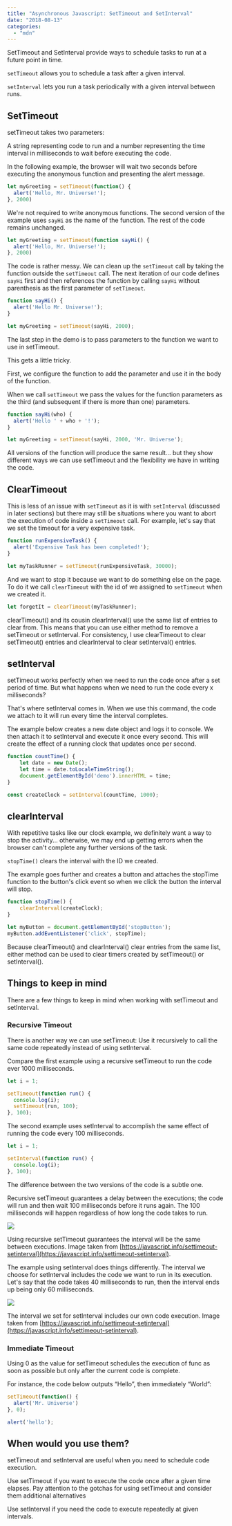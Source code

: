 ```yaml
---
title: "Asynchronous Javascript: SetTimeout and SetInterval"
date: "2018-08-13"
categories: 
  - "mdn"
---
```


SetTimeout and SetInterval provide ways to schedule tasks to run at a future point in time.

`setTimeout` allows you to schedule a task after a given interval.

`setInterval` lets you run a task periodically with a given interval between runs.

## SetTimeout

setTimeout takes two parameters:

A string representing code to run and a number representing the time interval in milliseconds to wait before executing the code.

In the following example, the browser will wait two seconds before executing the anonymous function and presenting the alert message.

```javascript
let myGreeting = setTimeout(function() {
  alert('Hello, Mr. Universe!');
}, 2000)
```

We're not required to write anonymous functions. The second version of the example uses `sayHi` as the name of the function. The rest of the code remains unchanged.

```javascript
let myGreeting = setTimeout(function sayHi() {
  alert('Hello, Mr. Universe!');
}, 2000)
```

The code is rather messy. We can clean up the `setTimeout` call by taking the function outside the `setTimeout` call. The next iteration of our code defines `sayHi` first and then references the function by calling `sayHi` without parenthesis as the first parameter of `setTimeout`.

```javascript
function sayHi() {
  alert('Hello Mr. Universe!');
}

let myGreeting = setTimeout(sayHi, 2000);
```

The last step in the demo is to pass parameters to the function we want to use in setTimeout.

This gets a little tricky.

First, we configure the function to add the parameter and use it in the body of the function.

When we call `setTimeout` we pass the values for the function parameters as the third (and subsequent if there is more than one) parameters.

```javascript
function sayHi(who) {
  alert('Hello ' + who + '!');
}

let myGreeting = setTimeout(sayHi, 2000, 'Mr. Universe');
```

All versions of the function will produce the same result... but they show different ways we can use setTimeout and the flexibility we have in writing the code.

## ClearTimeout

This is less of an issue with `setTimeout` as it is with `setInterval` (discussed in later sections) but there may still be situations where you want to abort the execution of code inside a `setTimeout` call. For example, let's say that we set the timeout for a very expensive task.

```javascript
function runExpensiveTask() {
  alert('Expensive Task has been completed!');
}

let myTaskRunner = setTimeout(runExpensiveTask, 30000);
```

And we want to stop it because we want to do something else on the page. To do it we call `clearTimeout` with the id of we assigned to `setTimeout` when we created it.

```javascript
let forgetIt = clearTimeout(myTaskRunner);
```

clearTimeout() and its cousin clearInterval() use the same list of entries to clear from. This means that you can use either method to remove a setTimeout or setInterval. For consistency, I use clearTimeout to clear setTimeout() entries and clearInterval to clear setInterval() entries.

## setInterval

setTimeout works perfectly when we need to run the code once after a set period of time. But what happens when we need to run the code every x milliseconds?

That's where setInterval comes in. When we use this command, the code we attach to it will run every time the interval completes.

The example below creates a new date object and logs it to console. We then attach it to setInterval and execute it once every second. This will create the effect of a running clock that updates once per second.

```javascript
function countTime() {
    let date = new Date();
    let time = date.toLocaleTimeString();
    document.getElementById('demo').innerHTML = time;
}

const createClock = setInterval(countTime, 1000);
```

## clearInterval

With repetitive tasks like our clock example, we definitely want a way to stop the activity... otherwise, we may end up getting errors when the browser can't complete any further versions of the task.

`stopTime()` clears the interval with the ID we created.

The example goes further and creates a button and attaches the stopTime function to the button's click event so when we click the button the interval will stop.

```javascript
function stopTime() {
    clearInterval(createClock);
}

let myButton = document.getElementById('stopButton');
myButton.addEventListener('click', stopTime);
```

Because clearTimeout() and clearInterval() clear entries from the same list, either method can be used to clear timers created by setTimeout() or setInterval().

## Things to keep in mind

There are a few things to keep in mind when working with setTimeout and setInterval.

### Recursive Timeout

There is another way we can use setTimeout: Use it recursively to call the same code repeatedly instead of using setInterval.

Compare the first example using a recursive setTimeout to run the code ever 1000 milliseconds.

```javascript
let i = 1;

setTimeout(function run() {
  console.log(i);
  setTimeout(run, 100);
}, 100);
```

The second example uses setInterval to accomplish the same effect of running the code every 100 milliseconds.

```javascript
let i = 1;

setInterval(function run() {
  console.log(i);
}, 100);
```

The difference between the two versions of the code is a subtle one.

Recursive setTimeout guarantees a delay between the executions; the code will run and then wait 100 milliseconds before it runs again. The 100 milliseconds will happen regardless of how long the code takes to run.

![](https://javascript.info/article/settimeout-setinterval/settimeout-interval@2x.png)

Using recursive setTimeout guarantees the interval will be the same between executions. Image taken from [https://javascript.info/settimeout-setinterval](https://javascript.info/settimeout-setinterval).

The example using setInterval does things differently. The interval we choose for setInterval includes the code we want to run in its execution. Let's say that the code takes 40 milliseconds to run, then the interval ends up being only 60 milliseconds.

![](https://javascript.info/article/settimeout-setinterval/setinterval-interval@2x.png)

The interval we set for setInterval includes our own code execution. Image taken from [https://javascript.info/settimeout-setinterval](https://javascript.info/settimeout-setinterval).

### Immediate Timeout

Using 0 as the value for setTimeout schedules the execution of func as soon as possible but only after the current code is complete.

For instance, the code below outputs “Hello”, then immediately “World”:

```javascript
setTimeout(function() {
  alert('Mr. Universe')
}, 0);

alert('hello');
```

## When would you use them?

setTimeout and setInterval are useful when you need to schedule code execution.

Use setTimeout if you want to execute the code once after a given time elapses. Pay attention to the gotchas for using setTimeout and consider them additional alternatives

Use setInterval if you need the code to execute repeatedly at given intervals.
